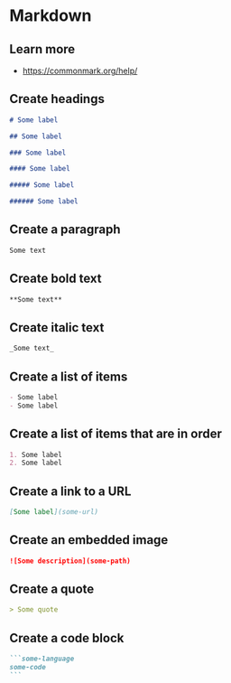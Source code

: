 # Markdown

## Learn more

- https://commonmark.org/help/

## Create headings

```markdown
# Some label

## Some label

### Some label

#### Some label

##### Some label

###### Some label
```

## Create a paragraph

```markdown
Some text
```

## Create bold text

```markdown
**Some text**
```

## Create italic text

```markdown
_Some text_
```

## Create a list of items

```markdown
- Some label
- Some label
```

## Create a list of items that are in order

```markdown
1. Some label
2. Some label
```

## Create a link to a URL

```markdown
[Some label](some-url)
```

## Create an embedded image

```markdown
![Some description](some-path)
```

## Create a quote

```markdown
> Some quote
```

## Create a code block

````markdown
```some-language
some-code
```
````
